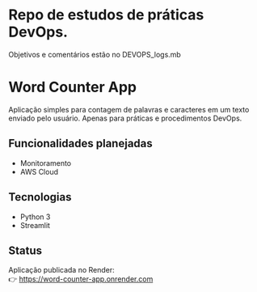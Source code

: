 # Repo de estudos de práticas DevOps.
Objetivos e comentários estão no DEVOPS_logs.mb

# Word Counter App

Aplicação simples para contagem de palavras e caracteres em um texto enviado pelo usuário.
Apenas para práticas e procedimentos DevOps. 

## Funcionalidades planejadas

- Monitoramento
- AWS Cloud

## Tecnologias

- Python 3
- Streamlit

## Status

Aplicação publicada no Render:  
👉 https://word-counter-app.onrender.com


